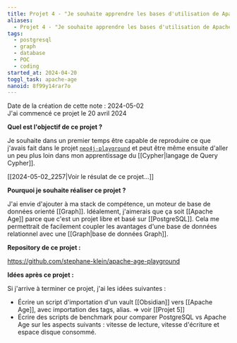 ```yaml
---
title: Projet 4 - "Je souhaite apprendre les bases d'utilisation de Apache Age"
aliases:
  - Projet 4 - "Je souhaite apprendre les bases d'utilisation de Apache Age"
tags:
  - postgresql
  - graph
  - database
  - POC
  - coding
started_at: 2024-04-20
toggl_task: apache-age
nanoid: 8f99y14rar7o
---
```


Date de la création de cette note : 2024-05-02  
J'ai commencé ce projet le 20 avril 2024

**Quel est l'objectif de ce projet ?**

Je souhaite dans un premier temps être capable de reproduire ce que j'avais fait dans le projet [`neo4j-playground`](https://github.com/stephane-klein/neo4j-playground) et peut être même ensuite d'aller un peu plus loin dans mon apprentissage du [[Cypher|langage de Query Cypher]].

[[2024-05-02_2257|Voir le résulat de ce projet…]] 

**Pourquoi je souhaite réaliser ce projet ?**

J'ai envie d'ajouter à ma stack de compétence, un moteur de base de données orienté [[Graph]]. Idéalement, j'aimerais que ça soit [[Apache Age]] parce que c'est un projet libre et basé sur [[PostgreSQL]]. Cela me permettrait de facilement coupler les avantages d'une base de données relationnel avec une [[Graph|base de données Graph]].

**Repository de ce projet :**

https://github.com/stephane-klein/apache-age-playground

**Idées après ce projet :**

Si j'arrive à terminer ce projet, j'ai les idées suivantes :

- Écrire un script d'importation d'un vault [[Obsidian]] vers [[Apache Age]], avec importation des tags, alias. => voir [[Projet 5]]
- Écrire des scripts de benchmark pour comparer PostgreSQL vs Apache Age sur les aspects suivants : vitesse de lecture, vitesse d'écriture et espace disque consommé.

